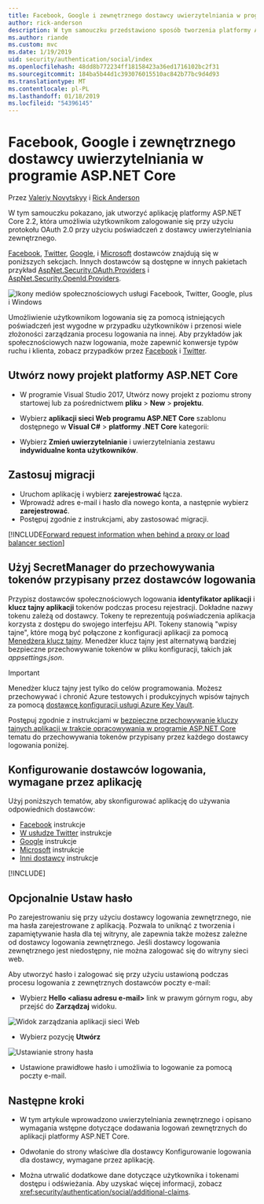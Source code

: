 ```yaml
---
title: Facebook, Google i zewnętrznego dostawcy uwierzytelniania w programie ASP.NET Core
author: rick-anderson
description: W tym samouczku przedstawiono sposób tworzenia platformy ASP.NET Core 2.x aplikacji przy użyciu protokołu OAuth 2.0 przy użyciu dostawcy uwierzytelniania zewnętrznego.
ms.author: riande
ms.custom: mvc
ms.date: 1/19/2019
uid: security/authentication/social/index
ms.openlocfilehash: 48dd8b772234ff18158423a36ed1716102bc2f31
ms.sourcegitcommit: 184ba5b44d1c393076015510ac842b77bc9d4d93
ms.translationtype: MT
ms.contentlocale: pl-PL
ms.lasthandoff: 01/18/2019
ms.locfileid: "54396145"
---
```

# <a name="facebook-google-and-external-provider-authentication-in-aspnet-core"></a>Facebook, Google i zewnętrznego dostawcy uwierzytelniania w programie ASP.NET Core

Przez [Valeriy Novytskyy](https://github.com/01binary) i [Rick Anderson](https://twitter.com/RickAndMSFT)

W tym samouczku pokazano, jak utworzyć aplikację platformy ASP.NET Core 2.2, która umożliwia użytkownikom zalogowanie się przy użyciu protokołu OAuth 2.0 przy użyciu poświadczeń z dostawcy uwierzytelniania zewnętrznego.

[Facebook](xref:security/authentication/facebook-logins), [Twitter](xref:security/authentication/twitter-logins), [Google](xref:security/authentication/google-logins), i [Microsoft](xref:security/authentication/microsoft-logins) dostawców znajdują się w poniższych sekcjach. Innych dostawców są dostępne w innych pakietach przykład [AspNet.Security.OAuth.Providers](https://github.com/aspnet-contrib/AspNet.Security.OAuth.Providers) i [AspNet.Security.OpenId.Providers](https://github.com/aspnet-contrib/AspNet.Security.OpenId.Providers).

![Ikony mediów społecznościowych usługi Facebook, Twitter, Google, plus i Windows](index/_static/social.png)

Umożliwienie użytkownikom logowania się za pomocą istniejących poświadczeń jest wygodne w przypadku użytkowników i przenosi wiele złożoności zarządzania procesu logowania na innej. Aby przykładów jak społecznościowych nazw logowania, może zapewnić konwersje typów ruchu i klienta, zobacz przypadków przez [Facebook](https://www.facebook.com/unsupportedbrowser) i [Twitter](https://dev.twitter.com/resources/case-studies).

## <a name="create-a-new-aspnet-core-project"></a>Utwórz nowy projekt platformy ASP.NET Core

* W programie Visual Studio 2017, Utwórz nowy projekt z poziomu strony startowej lub za pośrednictwem **pliku** > **New** > **projektu**.

* Wybierz **aplikacji sieci Web programu ASP.NET Core** szablonu dostępnego w **Visual C#**   >  **platformy .NET Core** kategorii:
* Wybierz **Zmień uwierzytelnianie** i uwierzytelniania zestawu **indywidualne konta użytkowników**.

## <a name="apply-migrations"></a>Zastosuj migracji

* Uruchom aplikację i wybierz **zarejestrować** łącza.
* Wprowadź adres e-mail i hasło dla nowego konta, a następnie wybierz **zarejestrować**.
* Postępuj zgodnie z instrukcjami, aby zastosować migracji.

[!INCLUDE[Forward request information when behind a proxy or load balancer section](includes/forwarded-headers-middleware.md)]

## <a name="use-secretmanager-to-store-tokens-assigned-by-login-providers"></a>Użyj SecretManager do przechowywania tokenów przypisany przez dostawców logowania

Przypisz dostawców społecznościowych logowania **identyfikator aplikacji** i **klucz tajny aplikacji** tokenów podczas procesu rejestracji. Dokładne nazwy tokenu zależą od dostawcy. Tokeny te reprezentują poświadczenia aplikacja korzysta z dostępu do swojego interfejsu API. Tokeny stanowią "wpisy tajne", które mogą być połączone z konfiguracji aplikacji za pomocą [Menedżera klucz tajny](xref:security/app-secrets#secret-manager). Menedżer klucz tajny jest alternatywą bardziej bezpieczne przechowywanie tokenów w pliku konfiguracji, takich jak *appsettings.json*.

> [!IMPORTANT]
> Menedżer klucz tajny jest tylko do celów programowania. Możesz przechowywać i chronić Azure testowych i produkcyjnych wpisów tajnych za pomocą [dostawcę konfiguracji usługi Azure Key Vault](xref:security/key-vault-configuration).

Postępuj zgodnie z instrukcjami w [bezpieczne przechowywanie kluczy tajnych aplikacji w trakcie opracowywania w programie ASP.NET Core](xref:security/app-secrets) tematu do przechowywania tokenów przypisany przez każdego dostawcy logowania poniżej.

## <a name="setup-login-providers-required-by-your-application"></a>Konfigurowanie dostawców logowania, wymagane przez aplikację

Użyj poniższych tematów, aby skonfigurować aplikację do używania odpowiednich dostawców:

* [Facebook](xref:security/authentication/facebook-logins) instrukcje
* [W usłudze Twitter](xref:security/authentication/twitter-logins) instrukcje
* [Google](xref:security/authentication/google-logins) instrukcje
* [Microsoft](xref:security/authentication/microsoft-logins) instrukcje
* [Inni dostawcy](xref:security/authentication/otherlogins) instrukcje

[!INCLUDE[](includes/chain-auth-providers.md)]

## <a name="optionally-set-password"></a>Opcjonalnie Ustaw hasło

Po zarejestrowaniu się przy użyciu dostawcy logowania zewnętrznego, nie ma hasła zarejestrowane z aplikacją. Pozwala to uniknąć z tworzenia i zapamiętywanie hasła dla tej witryny, ale zapewnia także możesz zależne od dostawcy logowania zewnętrznego. Jeśli dostawcy logowania zewnętrznego jest niedostępny, nie można zalogować się do witryny sieci web.

Aby utworzyć hasło i zalogować się przy użyciu ustawioną podczas procesu logowania z zewnętrznych dostawców poczty e-mail:

* Wybierz **Hello &lt;aliasu adresu e-mail&gt;**  link w prawym górnym rogu, aby przejść do **Zarządzaj** widoku.

![Widok zarządzania aplikacji sieci Web](index/_static/pass1a.png)

* Wybierz pozycję **Utwórz**

![Ustawianie strony hasła](index/_static/pass2a.png)

* Ustawione prawidłowe hasło i umożliwia to logowanie za pomocą poczty e-mail.

## <a name="next-steps"></a>Następne kroki

* W tym artykule wprowadzono uwierzytelniania zewnętrznego i opisano wymagania wstępne dotyczące dodawania logowań zewnętrznych do aplikacji platformy ASP.NET Core.

* Odwołanie do strony właściwe dla dostawcy Konfigurowanie logowania dla dostawcy, wymagane przez aplikację.

* Można utrwalić dodatkowe dane dotyczące użytkownika i tokenami dostępu i odświeżania. Aby uzyskać więcej informacji, zobacz <xref:security/authentication/social/additional-claims>.
